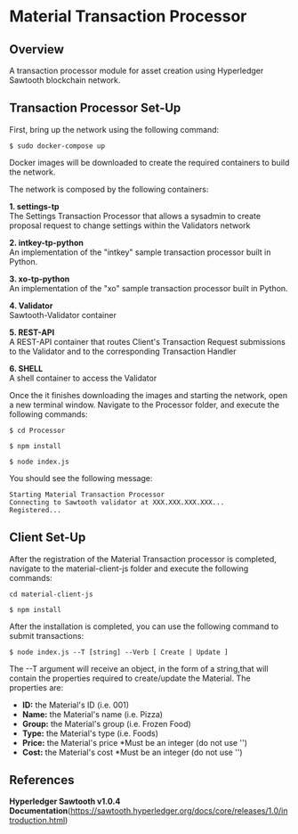 # **Material Transaction Processor**

## Overview

A transaction processor module for asset creation using Hyperledger Sawtooth blockchain network. 

## Transaction Processor Set-Up

First, bring up the network using the following command:

`$ sudo docker-compose up`

Docker images will be downloaded to create the required containers to build the network. 

The network is composed by the following containers:

**1. settings-tp**\
  The Settings Transaction Processor that allows a sysadmin to create proposal request to change settings within the Validators network

**2. intkey-tp-python**\
  An implementation of the "intkey" sample transaction processor built in Python.

**3. xo-tp-python**\
  An implementation of the "xo" sample transaction processor built in Python.

**4. Validator**\
  Sawtooth-Validator container

**5. REST-API**\
  A REST-API container that routes Client's Transaction Request submissions to the Validator and to the corresponding Transaction Handler

**6. SHELL**\
  A shell container to access the Validator

Once the it finishes downloading the images and starting the network,
open a new terminal window. Navigate to the Processor folder, and execute the following commands:

`$ cd Processor`

`$ npm install`

`$ node index.js`

You should see the following message:

```
Starting Material Transaction Processor
Connecting to Sawtooth validator at XXX.XXX.XXX.XXX...
Registered...
```

## Client Set-Up

After the registration of the Material Transaction processor is completed, navigate to the material-client-js folder and execute the following commands:

`cd material-client-js`

`$ npm install`

After the installation is completed, you can use the following command to submit transactions:

`$ node index.js --T [string] --Verb [ Create | Update ]`

The --T argument will receive an object, in the form of a string,that will contain the properties required to create/update the Material. The properties are:

- **ID:** the Material's ID (i.e. 001)
- **Name:** the Material's name (i.e. Pizza)
- **Group:** the Material's group (i.e. Frozen Food)
- **Type:** the Material's type (i.e. Foods)
- **Price:** the Material's price *Must be an integer (do not use '')
- **Cost:** the Material's cost *Must be an integer (do not use '')

## References

**Hyperledger Sawtooth v1.0.4 Documentation**\(https://sawtooth.hyperledger.org/docs/core/releases/1.0/introduction.html)

